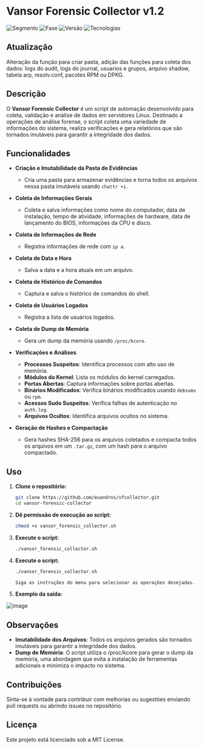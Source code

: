 # Vansor Forensic Collector v1.2
![Segmento](https://img.shields.io/badge/Segmento_:-Segurança_da_Informação-blue?style=flat-square) 
![Fase](https://img.shields.io/badge/Fase_:-Desenvolvimento-orange?style=flat-square) 
![Versão](https://img.shields.io/badge/versão_:-1.0-darkyellow?style=flat-square) 
![Tecnologias](https://img.shields.io/badge/Tecnologias_:-Shell_Scripting,_Linux-darkyellow?style=flat-square) 

## Atualização

Alteração da função para criar pasta, adição das funções para coleta dos dados: logs do audit,  logs do journal, usuarios e grupos, arquivo shadow, tabela arp, resolv.conf, pacotes RPM ou DPKG.

## Descrição

O **Vansor Forensic Collector** é um script de automação desenvolvido para coleta, validação e análise de dados em servidores Linux. Destinado a operações de análise forense, o script coleta uma variedade de informações do sistema, realiza verificações e gera relatórios que são tornados imutáveis para garantir a integridade dos dados.

## Funcionalidades

- **Criação e Imutabilidade da Pasta de Evidências**
  - Cria uma pasta para armazenar evidências e torna todos os arquivos nessa pasta imutáveis usando `chattr +i`.

- **Coleta de Informações Gerais**
  - Coleta e salva informações como nome do computador, data de instalação, tempo de atividade, informações de hardware, data de lançamento do BIOS, informações da CPU e disco.

- **Coleta de Informações de Rede**
  - Registra informações de rede com `ip a`.

- **Coleta de Data e Hora**
  - Salva a data e a hora atuais em um arquivo.

- **Coleta de Histórico de Comandos**
  - Captura e salva o histórico de comandos do shell.

- **Coleta de Usuários Logados**
  - Registra a lista de usuários logados.

- **Coleta de Dump de Memória**
  - Gera um dump da memória usando `/proc/kcore`.

- **Verificações e Análises**
  - **Processos Suspeitos**: Identifica processos com alto uso de memória.
  - **Módulos do Kernel**: Lista os módulos do kernel carregados.
  - **Portas Abertas**: Captura informações sobre portas abertas.
  - **Binários Modificados**: Verifica binários modificados usando `debsums` ou `rpm`.
  - **Acessos Sudo Suspeitos**: Verifica falhas de autenticação no `auth.log`.
  - **Arquivos Ocultos**: Identifica arquivos ocultos no sistema.

- **Geração de Hashes e Compactação**
  - Gera hashes SHA-256 para os arquivos coletados e compacta todos os arquivos em um `.tar.gz`, com um hash para o arquivo compactado.

## Uso

1. **Clone o repositório:**
   ```bash
   git clone https://github.com/euandros/vfcollector.git
   cd vansor-forensic-collector
   ```
   
2. **Dê permissão de execução ao script:**
   ```bash
   chmod +x vansor_forensic_collector.sh
   ```
   
3. **Execute o script:**
   ```bash
   ./vansor_forensic_collector.sh
   ```
   
3. **Execute o script:**
   ```bash
   ./vansor_forensic_collector.sh
   
   Siga as instruções do menu para selecionar as operações desejadas.
   ```

3. **Exemplo da saída:**

![image](https://github.com/user-attachments/assets/48e2bb3d-8f02-4664-a7c5-81df489b3a31)

## Observações

* **Imutabilidade dos Arquivos**: Todos os arquivos gerados são tornados imutáveis para garantir a integridade dos dados.
* **Dump de Memória**: O script utiliza o /proc/kcore para gerar o dump da memória, uma abordagem que evita a instalação de ferramentas adicionais e minimiza o impacto no sistema.

## Contribuições
Sinta-se à vontade para contribuir com melhorias ou sugestões enviando pull requests ou abrindo issues no repositório.

## Licença
Este projeto está licenciado sob a MIT License.
